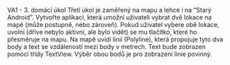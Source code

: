 VA1 - 3. domácí úkol
Třetí úkol je zaměřený na mapu a lehce i na “Starý Android”. Vytvořte aplikaci, která umožní
uživateli vybrat dvě lokace na mapě (může postupně, nebo zároveň). Pokud uživatel vybere
obě lokace, uvolní (dříve nebylo aktivní, ale bylo vidět) se mu tlačítko, které ho přesměruje
na mapu. Na mapě uvidí linii (Polyline), která propojuje tyto dva body a text se vzdáleností
mezi body v metrech. Text bude zobrazen pomocí třídy TextView.
Výběr obou bodů je pro zobrazení linie povinný.
